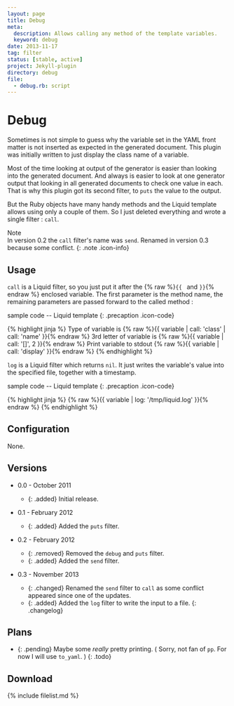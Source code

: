 ```yaml
---
layout: page
title: Debug
meta:
  description: Allows calling any method of the template variables.
  keyword: debug
date: 2013-11-17
tag: filter
status: [stable, active]
project: Jekyll-plugin
directory: debug
file:
  - debug.rb: script
---
```


# Debug

Sometimes is not simple to guess why the variable set in the YAML front matter is not inserted as expected in the generated document. This plugin was initially written
to just display the class name of a variable.

Most of the time looking at output of the generator is easier than looking into the generated document. And always is easier to look at one generator output that looking
in all generated documents to check one value in each. That is why this plugin got its second filter, to `puts` the value to the output.

But the Ruby objects have many handy methods and the Liquid template allows using only a couple of them. So I just deleted everything and wrote a single filter : `call`.

Note  
In version 0.2 the `call` filter's name was `send`. Renamed in version 0.3 because some conflict.
{: .note .icon-info}

## Usage

`call` is a Liquid filter, so you just put it after the {% raw %}`{{ ` and `}}`{% endraw %} enclosed variable. The first parameter is the method name, the remaining
parameters are passed forward to the called method :

sample code -- Liquid template
{: .precaption .icon-code}

{% highlight jinja %}
Type of variable is {% raw %}{{ variable | call: 'class' | call: 'name' }}{% endraw %}
3rd letter of variable is {% raw %}{{ variable | call: '[]', 2 }}{% endraw %}
Print variable to stdout {% raw %}{{ variable | call: 'display' }}{% endraw %}
{% endhighlight %}

`log` is a Liquid filter which returns `nil`. It just writes the variable's value into the specified file, together with a timestamp.

sample code -- Liquid template
{: .precaption .icon-code}

{% highlight jinja %}
{% raw %}{{ variable | log: '/tmp/liquid.log' }}{% endraw %}
{% endhighlight %}

## Configuration

None.

## Versions

* 0.0 - October 2011
  * {: .added} Initial release.

* 0.1 - February 2012
  * {: .added} Added the `puts` filter.

* 0.2 - February 2012
  * {: .removed} Removed the `debug` and `puts` filter.
  * {: .added} Added the `send` filter.

* 0.3 - November 2013
  * {: .changed} Renamed the `send` filter to `call` as some conflict appeared since one of the updates.
  * {: .added} Added the `log` filter to write the input to a file.
{: .changelog}

## Plans

* {: .pending} Maybe some _really_ pretty printing. ( Sorry, not fan of `pp`. For now I will use `to_yaml`. )
{: .todo}

## Download

{% include filelist.md %}
